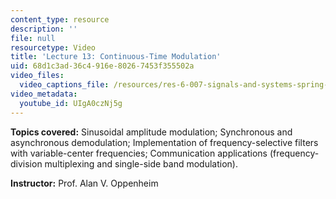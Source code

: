 ```yaml
---
content_type: resource
description: ''
file: null
resourcetype: Video
title: 'Lecture 13: Continuous-Time Modulation'
uid: 68d1c3ad-36c4-916e-8026-7453f355502a
video_files:
  video_captions_file: /resources/res-6-007-signals-and-systems-spring-2011/video-lectures/lecture-13-continuous-time-modulation/UIgA0czNj5g.vtt
video_metadata:
  youtube_id: UIgA0czNj5g
---
```


**Topics covered:** Sinusoidal amplitude modulation; Synchronous and asynchronous demodulation; Implementation of frequency-selective filters with variable-center frequencies; Communication applications (frequency-division multiplexing and single-side band modulation).

**Instructor:** Prof. Alan V. Oppenheim